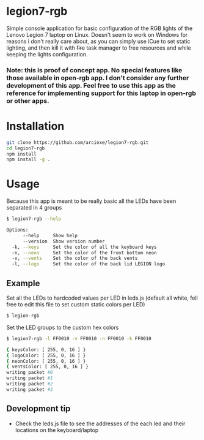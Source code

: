 # legion7-rgb

Simple console application for basic configuration of the RGB lights of the Lenovo Legion 7 laptop on Linux. Doesn't seem to work on Windows for reasons i don't really care about, as you can simply use iCue to set static lighting, and then kill it with ~~fire~~ task manager to free resources and while keeping the lights configuration.

### Note: this is proof of concept app. No special features like those available in open-rgb app. I don't consider any further development of this app. Feel free to use this app as the reference for implementing support for this laptop in open-rgb or other apps.




# Installation
```sh
git clone https://github.com/arcinxe/legion7-rgb.git
cd legion7-rgb
npm install
npm install -g .
```

# Usage
Because this app is meant to be really basic all the LEDs have been separated in 4 groups
```sh
$ legion7-rgb --help

Options:
      --help     Show help                                             [boolean]
      --version  Show version number                                   [boolean]
  -k, --keys     Set the color of all the keyboard keys                 [string]
  -n, --neon     Set the color of the front bottom neon                 [string]
  -v, --vents    Set the color of the back vents                        [string]
  -l, --logo     Set the color of the back lid LEGION logo              [string]

```
## Example
Set all the LEDs to hardcoded values per LED in leds.js (default all white, fell free to edit this file to set custom static colors per LED)
```sh
$ legion-rgb
```

Set the LED groups to the custom hex colors
```sh
$ legion7-rgb -l FF0010 -v FF0010 -n FF0010 -k FF0010

{ keysColor: [ 255, 0, 16 ] }
{ logoColor: [ 255, 0, 16 ] }
{ neonColor: [ 255, 0, 16 ] }
{ ventsColor: [ 255, 0, 16 ] }
writing packet #0
writing packet #1
writing packet #2
writing packet #3
```

## Development tip
+ Check the leds.js file to see the addresses of the each led and their locations on the keyboard/laptop

